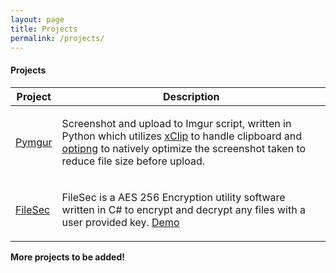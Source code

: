 ```yaml
--- 
layout: page
title: Projects
permalink: /projects/ 
--- 
```


#### <i class="fa fa-folder-open" aria-hidden="true"></i> Projects

<table class="u-full-width">
    <thead>
        <tr>
            <th>Project </th>
            <th>Description</th>
        </tr>
    </thead>
    <tbody>
        <tr>
            <td><a href="https://prashant.me/development/2017/05/19/pymgur-screenshot-and-imgur-upload-script-written-in-python.html">Pymgur</a></td>
            <td>
                <p>Screenshot and upload to Imgur script, written in Python which utilizes <a href="https://github.com/astrand/xclip">xClip</a>                    to handle clipboard and <a href="http://optipng.sourceforge.net/">optipng</a> to natively optimize the
                    screenshot taken to reduce file size before upload.</p>
            </td>
        </tr>
        <tr>
            <td><a href="#">FileSec</a></td>
            <td>
                <p>FileSec is a AES 256 Encryption utility software written in C# to encrypt and decrypt any files with a user
                    provided key. <a href="https://i.imgur.com/MUPVc3Y.gif" data-rel="lightcase">Demo</a>
                    <!-- <br/>
                    <video width="100%" controls>
                        <source src="https://i.imgur.com/MUPVc3Y.mp4" type="video/mp4">
                    </video> -->
                </p>
            </td>
        </tr>
    </tbody>
</table>

**More projects to be added!**